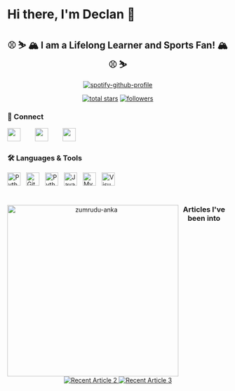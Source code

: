 # Hi there, I'm Declan 🤙


<div align="center">

## ⚾ ⛷️ 🏔️ I am a Lifelong Learner and Sports Fan! 🏔️ ⚾ ⛷️


[![spotify-github-profile](https://spotify-github-profile.vercel.app/api/view?uid=31prxvnieesqxmye2objinsowaxy&cover_image=true&theme=default&show_offline=false&background_color=121212)](https://spotify-github-profile.vercel.app/api/view?uid=31prxvnieesqxmye2objinsowaxy&redirect=true)

   <a href="https://github.com/dec1costello?tab=repositories&sort=stargazers">
   <img alt="total stars" title="Total stars on GitHub" src="https://custom-icon-badges.demolab.com/github/stars/dec1costello?color=55960c&style=for-the-badge&labelColor=488207&logo=star"/></a>
  
  <a href="https://github.com/dec1costello?tab=followers">
    <img alt="followers" title="Follow me on Github" src="https://custom-icon-badges.demolab.com/github/followers/dec1costello?color=236ad3&labelColor=1155ba&style=for-the-badge&logo=person-add&label=Follow&logoColor=white"/></a>
  
</div>

###  👋 Connect

<a href="https://twitter.com/dec1costello"><img align="left" src="https://www.vectorlogo.zone/logos/twitter/twitter-icon.svg" width="30px" style="padding-right:30px;"/></a>
<a href="https://www.linkedin.com/in/declan-costello-7423aa137/"><img align="left" src="https://www.vectorlogo.zone/logos/linkedin/linkedin-icon.svg" width="30px" style="padding-right:30px;"/></a>
<a href="https://www.kaggle.com/dec1costello"><img align="left" src = "https://www.vectorlogo.zone/logos/kaggle/kaggle-icon.svg" height="30px" style="padding-right:30px;"/></a>

<br />
<br />

###  🛠️ Languages & Tools

<img align="left" alt="Python" width="30px" style="padding-right:10px;" src="https://cdn.jsdelivr.net/gh/devicons/devicon/icons/python/python-plain.svg" />
<img align="left" alt="Git" width="30px" src="https://www.vectorlogo.zone/logos/amazon_aws/amazon_aws-icon.svg" style="padding-right:10px;"/>
<img align="left" alt="Python" width="30px" style="padding-right:10px;" src="https://www.vectorlogo.zone/logos/google_cloud/google_cloud-icon.svg" />
<img align="left" alt="Java" width="30px" style="padding-right:10px;" src="https://cdn.jsdelivr.net/gh/devicons/devicon/icons/java/java-original.svg"/>
<img align="left" alt="MySQL" width="30px" src="https://cdn.jsdelivr.net/gh/devicons/devicon/icons/mysql/mysql-original.svg" style="padding-right:10px;" />
<img align="left" alt="Visual Studio Code" width="30px" src="https://cdn.jsdelivr.net/gh/devicons/devicon/icons/vscode/vscode-original.svg" style="padding-right:10px;"/>

<br />
<br />
<br />

<p align=center>
  <div align=center>
    <a href="https://github.com/denvercoder1/github-readme-streak-stats" title="Go to Source">
      <img align="left" width=390 src="https://github-readme-streak-stats.herokuapp.com/?user=dec1costello&theme=react&border=61dafb&hide_border=true" alt="zumrudu-anka" />
    </a>


### Articles I've been into


 <a target="_blank" href="espn.com"><img src="https://github-readme-medium-recent-article.vercel.app/medium/@khuyentran1476/2" alt="Recent Article 2">
 <a target="_blank" href="https://github-readme-medium-recent-article.vercel.app/medium/@khuyentran1476/3"><img src="espn.com" alt="Recent Article 3">

  
  </div>

</p>
